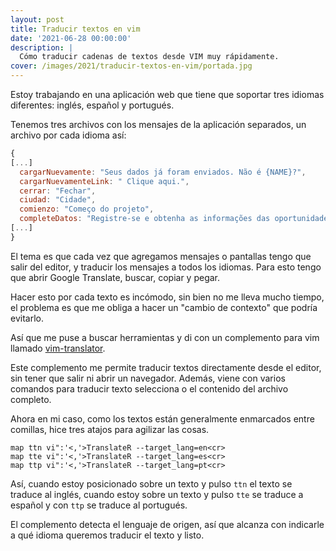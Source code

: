 ```yaml
---
layout: post
title: Traducir textos en vim
date: '2021-06-28 00:00:00'
description: |
  Cómo traducir cadenas de textos desde VIM muy rápidamente.
cover: /images/2021/traducir-textos-en-vim/portada.jpg
---
```


Estoy trabajando en una aplicación web que tiene que soportar
tres idiomas diferentes: inglés, español y portugués.

Tenemos tres archivos con los mensajes de la aplicación separados, un
archivo por cada idioma así:

```javascript
{
[...]
  cargarNuevamente: "Seus dados já foram enviados. Não é {NAME}?",
  cargarNuevamenteLink: " Clique aqui.",
  cerrar: "Fechar",
  ciudad: "Cidade",
  comienzo: "Começo do projeto",
  completeDatos: "Registre-se e obtenha as informações das oportunidades.",
[...]
}
```


El tema es que cada vez que agregamos mensajes o pantallas tengo que
salir del editor, y traducir los mensajes a todos los idiomas. Para
esto tengo que abrir Google Translate, buscar, copiar y pegar.

Hacer esto por cada texto es incómodo, sin bien no me lleva mucho tiempo, el
problema es que me obliga a hacer un "cambio de contexto" que podría evitarlo.

Así que me puse a buscar herramientas y di con un complemento para vim
llamado [vim-translator](https://github.com/voldikss/vim-translator).

Este complemento me permite traducir textos directamente desde el editor, sin
tener que salir ni abrir un navegador. Además, viene con varios comandos para
traducir texto selecciona o el contenido del archivo completo.

Ahora en mi caso, como los textos están generalmente enmarcados entre comillas,
hice tres atajos para agilizar las cosas.

```
map ttn vi":'<,'>TranslateR --target_lang=en<cr>
map tte vi":'<,'>TranslateR --target_lang=es<cr>
map ttp vi":'<,'>TranslateR --target_lang=pt<cr>
```

Así, cuando estoy posicionado sobre un texto y pulso `ttn` el texto se traduce
al inglés, cuando estoy sobre un texto y pulso `tte` se traduce a español y con
`ttp` se traduce al portugués.

El complemento detecta el lenguaje de origen, así que alcanza con indicarle a qué
idioma queremos traducir el texto y listo.
